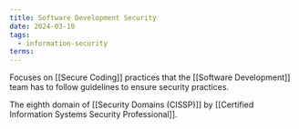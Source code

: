 ```yaml
---
title: Software Development Security
date: 2024-03-10
tags:
  - information-security
terms:
---
```


Focuses on [[Secure Coding]] practices that the [[Software Development]] team has to follow guidelines to ensure security practices.

The eighth domain of [[Security Domains (CISSP)]] by [[Certified Information Systems Security Professional]].
